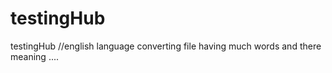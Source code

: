 # testingHub
testingHub
//english language converting file having much words and there meaning ....
